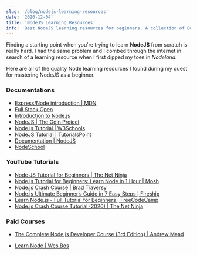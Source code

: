 ```yaml
---
slug: '/blog/nodejs-learning-resources'
date: '2020-12-04'
title: 'NodeJS Learning Resources'
info: 'Best NodeJS learning resources for beginners. A collection of Documentations, YouTube Tutorials and Full Courses for learning NodeJS.'
---
```


Finding a starting point when you're trying to learn **NodeJS** from scratch is really hard. I had the same problem and I combed through the internet in search of a learning resource when I first dipped my toes in _Nodeland_.

Here are all of the quality Node learning resources I found during my quest for mastering NodeJS as a beginner.

<div class="mb2"></div>

### Documentations

- [Express/Node introduction | MDN](https://developer.mozilla.org/en-US/docs/Learn/Server-side/Express_Nodejs/Introduction)
- [Full Stack Open](https://fullstackopen.com/en/)
- [Introduction to Node.js](https://nodejs.dev/learn)
- [NodeJS | The Odin Project](https://www.theodinproject.com/courses/nodejs)
- [Node.js Tutorial | W3Schools](https://www.w3schools.com/nodejs/)
- [NodeJS Tutorial | TutorialsPoint](https://www.tutorialspoint.com/nodejs/index.htm)
- [Documentation | NodeJS](https://nodejs.org/en/docs/)
- [NodeSchool](https://nodeschool.io/)

<div class="mb2"></div>

### YouTube Tutorials

- [Node JS Tutorial for Beginners | The Net Ninja](https://www.youtube.com/playlist?list=PL4cUxeGkcC9gcy9lrvMJ75z9maRw4byYp)
- [Node.js Tutorial for Beginners: Learn Node in 1 Hour | Mosh](https://www.youtube.com/watch?v=TlB_eWDSMt4&t=831s)
- [Node.js Crash Course | Brad Traversy](https://www.youtube.com/watch?v=fBNz5xF-Kx4&t=1594s)
- [Node.js Ultimate Beginner’s Guide in 7 Easy Steps | Fireship](https://youtu.be/ENrzD9HAZK4)
- [Learn Node.js - Full Tutorial for Beginners | FreeCodeCamp](https://www.youtube.com/watch?v=RLtyhwFtXQA&t=13s)
- [Node.js Crash Course Tutorial (2020) | The Net Ninja](https://www.youtube.com/playlist?list=PL4cUxeGkcC9jsz4LDYc6kv3ymONOKxwBU)

<div class="mb2"></div>

### Paid Courses

- [The Complete Node.js Developer Course (3rd Edition) | Andrew Mead](https://www.udemy.com/course/the-complete-nodejs-developer-course-2/)

- [Learn Node | Wes Bos](https://learnnode.com/)
